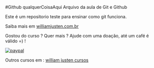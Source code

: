 #Github
qualquerCoisaAqui
Arquivo da aula de Git e Github

Este é um repositorio teste para ensinar como git funciona.

Saiba mais em [williamjusten.com.br](http://williamjusten.com.br)

Gostou do curso ? Quer mais ? Ajude com uma doação,  até um café é válido =) !

[![paypal](https://www.paypalobjects.com/en_US/i/btn/btn_donateCC_LG.gif)](https://www.paypal.com/cgi-bin/websrc?cmd=_s-xclick&hosted_button_id=UTMFZUHX6EUGE)

Outros cursos em : [william justen cursos](http://williamjusten.teachable.com)
